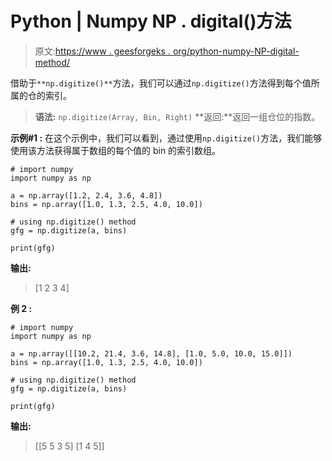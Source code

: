 # Python | Numpy NP . digital()方法

> 原文:[https://www . geesforgeks . org/python-numpy-NP-digital-method/](https://www.geeksforgeeks.org/python-numpy-np-digitize-method/)

借助于`**np.digitize()**`方法，我们可以通过`np.digitize()`方法得到每个值所属的仓的索引。

> **语法:** `np.digitize(Array, Bin, Right)`
> **返回:**返回一组仓位的指数。

**示例#1 :**
在这个示例中，我们可以看到，通过使用`np.digitize()`方法，我们能够使用该方法获得属于数组的每个值的 bin 的索引数组。

```
# import numpy
import numpy as np

a = np.array([1.2, 2.4, 3.6, 4.8])
bins = np.array([1.0, 1.3, 2.5, 4.0, 10.0])

# using np.digitize() method
gfg = np.digitize(a, bins)

print(gfg)
```

**输出:**

> [1 2 3 4]

**例 2 :**

```
# import numpy
import numpy as np

a = np.array([[10.2, 21.4, 3.6, 14.8], [1.0, 5.0, 10.0, 15.0]])
bins = np.array([1.0, 1.3, 2.5, 4.0, 10.0])

# using np.digitize() method
gfg = np.digitize(a, bins)

print(gfg)
```

**输出:**

> [[5 5 3 5]
> [1 4 5]]